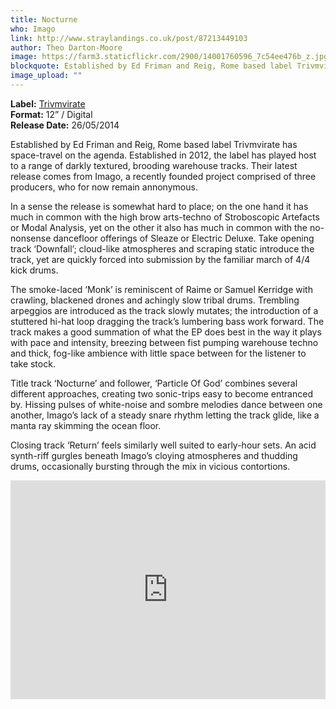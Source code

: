 ```yaml
---
title: Nocturne
who: Imago
link: http://www.straylandings.co.uk/post/87213449103
author: Theo Darton-Moore
image: https://farm3.staticflickr.com/2900/14001760596_7c54ee476b_z.jpg
blockquote: Established by Ed Friman and Reig, Rome based label Trivmvirate has space-travel on the agenda. Established in 2012, the label has played host to a range of darkly textured, brooding warehouse tracks. Their latest release comes from Imago, a recently founded project comprised of three producers, who for now remain annonymous. 
image_upload: ""
---
```

**Label:** [Trivmvirate](http://www.trivmvirate.com)
<br>**Format:** 12” / Digital
<br>**Release Date:** 26/05/2014

Established by Ed Friman and Reig, Rome based label Trivmvirate has space-travel on the agenda. Established in 2012, the label has played host to a range of darkly textured, brooding warehouse tracks. Their latest release comes from Imago, a recently founded project comprised of three producers, who for now remain annonymous. 

In a sense the release is somewhat hard to place; on the one hand it has much in common with the high brow arts-techno of Stroboscopic Artefacts or Modal Analysis, yet on the other it also has much in common with the no-nonsense dancefloor offerings of Sleaze or Electric Deluxe. Take opening track ‘Downfall’; cloud-like atmospheres and scraping static introduce the track, yet are quickly forced into submission by the familiar march of 4/4 kick drums.

The smoke-laced ‘Monk’ is reminiscent of Raime or Samuel Kerridge with crawling, blackened drones and achingly slow tribal drums. Trembling arpeggios are introduced as the track slowly mutates; the introduction of a stuttered hi-hat loop dragging the track’s lumbering bass work forward. The track makes a good summation of what the EP does best in the way it plays with pace and intensity, breezing between fist pumping warehouse techno and thick, fog-like ambience with little space between for the listener to take stock.

Title track ‘Nocturne’ and follower, ‘Particle Of God’ combines several different approaches, creating two sonic-trips easy to become entranced by. Hissing pulses of white-noise and sombre melodies dance between one another, Imago’s lack of a steady snare rhythm letting the track glide, like a manta ray skimming the ocean floor. 

Closing track ‘Return’ feels similarly well suited to early-hour sets. An acid synth-riff gurgles beneath Imago’s cloying atmospheres and thudding drums, occasionally bursting through the mix in vicious contortions.

<iframe frameborder="no" height="350" scrolling="no" src="https://w.soundcloud.com/player/?url=https%3A//api.soundcloud.com/playlists/35115724&amp;color=ff5500&amp;auto_play=false&amp;hide_related=false&amp;show_artwork=true" width="100%"></iframe>